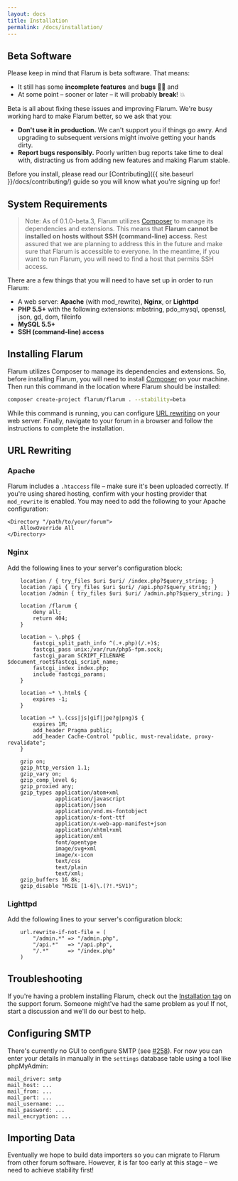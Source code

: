 ```yaml
---
layout: docs
title: Installation
permalink: /docs/installation/
---
```

## Beta Software

Please keep in mind that Flarum is beta software. That means:

* It still has some **incomplete features** and **bugs** 🐛🐞 and
* At some point – sooner or later – it will probably **break**! 💥

Beta is all about fixing these issues and improving Flarum. We're busy working hard to make Flarum better, so we ask that you:

* **Don't use it in production.** We can't support you if things go awry. And upgrading to subsequent versions might involve getting your hands dirty.
* **Report bugs responsibly.** Poorly written bug reports take time to deal with, distracting us from adding new features and making Flarum stable.

Before you install, please read our [Contributing]({{ site.baseurl }}/docs/contributing/) guide so you will know what you're signing up for!

<a name="system-requirements"></a>

## System Requirements

> Note: As of 0.1.0-beta.3, Flarum utilizes [Composer](https://getcomposer.org) to manage its dependencies and extensions. This means that **Flarum cannot be installed on hosts without SSH (command-line) access**. Rest assured that we are planning to address this in the future and make sure that Flarum is accessible to everyone. In the meantime, if you want to run Flarum, you will need to find a host that permits SSH access.

There are a few things that you will need to have set up in order to run Flarum:

* A web server: **Apache** (with mod_rewrite), **Nginx**, or **Lighttpd**
* **PHP 5.5+** with the following extensions: mbstring, pdo_mysql, openssl, json, gd, dom, fileinfo
* **MySQL 5.5+**
* **SSH (command-line) access**

<a name="installing-flarum"></a>

## Installing Flarum

Flarum utilizes Composer to manage its dependencies and extensions. So, before installing Flarum, you will need to install [Composer](https://getcomposer.org) on your machine. Then run this command in the location where Flarum should be installed:

```bash
composer create-project flarum/flarum . --stability=beta
```

While this command is running, you can configure [URL rewriting](#url-rewriting) on your web server. Finally, navigate to your forum in a browser and follow the instructions to complete the installation.

<a name="url-rewriting"></a>

## URL Rewriting

<a name="apache"></a>

### Apache

Flarum includes a `.htaccess` file – make sure it's been uploaded correctly. If you're using shared hosting, confirm with your hosting provider that `mod_rewrite` is enabled. You may need to add the following to your Apache configuration:

    <Directory "/path/to/your/forum">
        AllowOverride All
    </Directory>

<a name="nginx"></a>

### Nginx

Add the following lines to your server's configuration block:

```
    location / { try_files $uri $uri/ /index.php?$query_string; }
    location /api { try_files $uri $uri/ /api.php?$query_string; }
    location /admin { try_files $uri $uri/ /admin.php?$query_string; }

    location /flarum {
        deny all;
        return 404;
    }

    location ~ \.php$ {
        fastcgi_split_path_info ^(.+.php)(/.+)$;
        fastcgi_pass unix:/var/run/php5-fpm.sock;
        fastcgi_param SCRIPT_FILENAME $document_root$fastcgi_script_name;
        fastcgi_index index.php;
        include fastcgi_params;
    }
    
    location ~* \.html$ {
        expires -1;
    }

    location ~* \.(css|js|gif|jpe?g|png)$ {
        expires 1M;
        add_header Pragma public;
        add_header Cache-Control "public, must-revalidate, proxy-revalidate";
    }

    gzip on;
    gzip_http_version 1.1;
    gzip_vary on;
    gzip_comp_level 6;
    gzip_proxied any;
    gzip_types application/atom+xml
               application/javascript
               application/json
               application/vnd.ms-fontobject
               application/x-font-ttf
               application/x-web-app-manifest+json
               application/xhtml+xml
               application/xml
               font/opentype
               image/svg+xml
               image/x-icon
               text/css
               text/plain
               text/xml;
    gzip_buffers 16 8k;
    gzip_disable "MSIE [1-6]\.(?!.*SV1)";
```

<a name="lighttpd"></a>

### Lighttpd

Add the following lines to your server's configuration block:

```
    url.rewrite-if-not-file = (
        "/admin.*" => "/admin.php",
        "/api.*"   => "/api.php",
        "/.*"      => "/index.php"
    )
```

<a name="troubleshooting"></a>

## Troubleshooting

If you're having a problem installing Flarum, check out the [Installation tag](http://discuss.flarum.org/t/installation) on the support forum. Someone might've had the same problem as you! If not, start a discussion and we'll do our best to help.

<a name="configuring-smtp"></a>

## Configuring SMTP

There's currently no GUI to configure SMTP (see [#258](https://github.com/flarum/core/issues/258)). For now you can enter your details in manually in the `settings` database table using a tool like phpMyAdmin:

```
mail_driver: smtp
mail_host: ...
mail_from: ...
mail_port: ...
mail_username: ...
mail_password: ...
mail_encryption: ...
```

<a name="importing-data"></a>

## Importing Data

Eventually we hope to build data importers so you can migrate to Flarum from other forum software. However, it is far too early at this stage – we need to achieve stability first!
